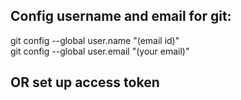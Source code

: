 
<h2>Config username and email for git:<br></h2>
<p>
git config --global user.name "(email id)"<br>
git config --global user.email "(your email)"<br>
</p>

<h2>OR set up access token</h2>

